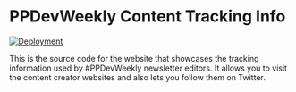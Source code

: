 # PPDevWeekly Content Tracking Info
[![Deployment](https://github.com/Power-Maverick/ppdevweekly-trackinginfo/actions/workflows/deploy.yml/badge.svg)](https://github.com/Power-Maverick/ppdevweekly-trackinginfo/actions/workflows/deploy.yml)

This is the source code for the website that showcases the tracking information used by #PPDevWeekly newsletter editors.
It allows you to visit the content creator websites and also lets you follow them on Twitter.
